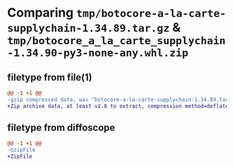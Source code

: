 # Comparing `tmp/botocore-a-la-carte-supplychain-1.34.89.tar.gz` & `tmp/botocore_a_la_carte_supplychain-1.34.90-py3-none-any.whl.zip`

## filetype from file(1)

```diff
@@ -1 +1 @@
-gzip compressed data, was "botocore-a-la-carte-supplychain-1.34.89.tar", last modified: Tue Apr 23 01:02:19 2024, max compression
+Zip archive data, at least v2.0 to extract, compression method=deflate
```

## filetype from diffoscope

```diff
@@ -1 +1 @@
-GzipFile
+ZipFile
```

